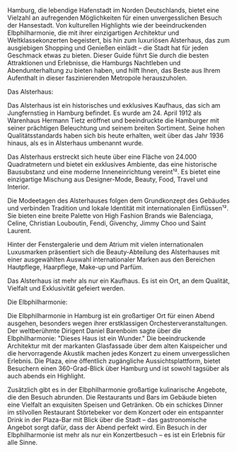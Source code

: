 Hamburg, die lebendige Hafenstadt im Norden Deutschlands, bietet eine Vielzahl an aufregenden Möglichkeiten für einen unvergesslichen Besuch der Hansestadt. Von kulturellen Highlights wie der beeindruckenden Elbphilharmonie, die mit ihrer einzigartigen Architektur und Weltklassekonzerten begeistert, bis hin zum luxuriösen Alsterhaus, das zum ausgiebigen Shopping und Genießen einlädt – die Stadt hat für jeden Geschmack etwas zu bieten. Dieser Guide führt Sie durch die besten Attraktionen und Erlebnisse, die Hamburgs Nachtleben und Abendunterhaltung zu bieten haben, und hilft Ihnen, das Beste aus Ihrem Aufenthalt in dieser faszinierenden Metropole herauszuholen.


Das Alsterhaus:

Das Alsterhaus ist ein historisches und exklusives Kaufhaus, das sich am Jungfernstieg in Hamburg befindet. Es wurde am 24. April 1912 als Warenhaus Hermann Tietz eröffnet und beeindruckte die Hamburger mit seiner prächtigen Beleuchtung und seinem breiten Sortiment. Seine hohen Qualitätsstandards haben sich bis heute erhalten, weit über das Jahr 1936 hinaus, als es in Alsterhaus umbenannt wurde.

Das Alsterhaus erstreckt sich heute über eine Fläche von 24.000 Quadratmetern und bietet ein exklusives Ambiente, das eine historische Bausubstanz und eine moderne Inneneinrichtung vereint¹². Es bietet eine einzigartige Mischung aus Designer-Mode, Beauty, Food, Travel und Interior.

Die Modeetagen des Alsterhauses folgen dem Grundkonzept des Gebäudes und verbinden Tradition und lokale Identität mit internationalen Einflüssen¹². Sie bieten eine breite Palette von High Fashion Brands wie Balenciaga, Celine, Christian Louboutin, Fendi, Givenchy, Jimmy Choo und Saint Laurent.

Hinter der Fenstergalerie und dem Atrium mit vielen internationalen Luxusmarken präsentiert sich die Beauty-Abteilung des Alsterhauses mit einer ausgewählten Auswahl internationaler Marken aus den Bereichen Hautpflege, Haarpflege, Make-up und Parfüm.

Das Alsterhaus ist mehr als nur ein Kaufhaus. Es ist ein Ort, an dem Qualität, Vielfalt und Exklusivität gefeiert werden.


Die Elbphilharmonie:

Die Elbphilharmonie in Hamburg ist ein großartiger Ort für einen Abend ausgehen, besonders wegen ihrer erstklassigen Orchesterveranstaltungen. Der weltberühmte Dirigent Daniel Barenboim sagte über die Elbphilharmonie: "Dieses Haus ist ein Wunder." Die beeindruckende Architektur mit der markanten Glasfassade über dem alten Kaispeicher und die hervorragende Akustik machen jedes Konzert zu einem unvergesslichen Erlebnis. Die Plaza, eine öffentlich zugängliche Aussichtsplattform, bietet Besuchern einen 360-Grad-Blick über Hamburg und ist sowohl tagsüber als auch abends ein Highlight.

Zusätzlich gibt es in der Elbphilharmonie großartige kulinarische Angebote, die den Besuch abrunden. Die Restaurants und Bars im Gebäude bieten eine Vielfalt an exquisiten Speisen und Getränken. Ob ein schickes Dinner im stilvollen Restaurant Störtebeker vor dem Konzert oder ein entspannter Drink in der Plaza-Bar mit Blick über die Stadt – das gastronomische Angebot sorgt dafür, dass der Abend perfekt wird. Ein Besuch in der Elbphilharmonie ist mehr als nur ein Konzertbesuch – es ist ein Erlebnis für alle Sinne.